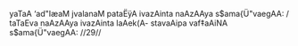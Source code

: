 yaTaA ‘ad"IæaM jvalanaM pataËÿA
ivazAinta naAzAAya s$ama{Ü"vaegAA: /
taTaEva naAzAAya ivazAinta laAek(A-
stavaAipa vaf‡aAiNA s$ama{Ü"vaegAA: //29//